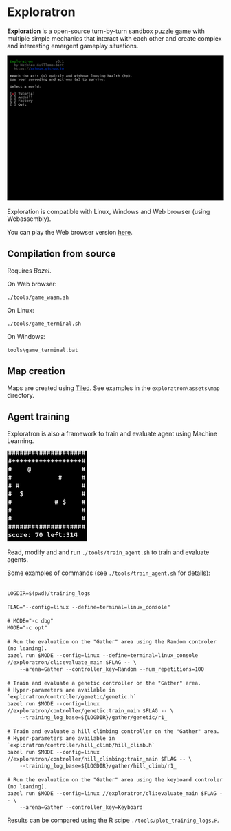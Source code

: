 # Exploratron

**Exploration** is a open-source turn-by-turn sandbox puzzle game with multiple simple mechanics that interact with each other and create complex and interesting emergent gameplay situations.

![](docs/game.gif)

Exploration is compatible with Linux, Windows and Web browser (using Webassembly).

You can play the Web browser version [here](https://achoum.github.io/exploratron).

## Compilation from source

Requires _Bazel_.

On Web browser:

```shell
./tools/game_wasm.sh
```

On Linux:

```shell
./tools/game_terminal.sh
```

On Windows:

```shell
tools\game_terminal.bat
```

## Map creation

Maps are created using [Tiled](https://www.mapeditor.org/download.html). See examples in the `exploratron\assets\map` directory.

## Agent training

Exploratron is also a framework to train and evaluate agent using Machine Learning.

![](docs/agent_1.gif)

Read, modify and and run `./tools/train_agent.sh` to train and evaluate agents.

Some examples of commands (see `./tools/train_agent.sh` for details):

```shell

LOGDIR=$(pwd)/training_logs

FLAG="--config=linux --define=terminal=linux_console"

# MODE="-c dbg"
MODE="-c opt"

# Run the evaluation on the "Gather" area using the Random controler (no leaning).
bazel run $MODE --config=linux --define=terminal=linux_console //exploratron/cli:evaluate_main $FLAG -- \
    --arena=Gather --controller_key=Random --num_repetitions=100

# Train and evaluate a genetic controller on the "Gather" area.
# Hyper-parameters are available in `exploratron/controller/genetic/genetic.h`
bazel run $MODE --config=linux //exploratron/controller/genetic:train_main $FLAG -- \
    --training_log_base=${LOGDIR}/gather/genetic/r1_

# Train and evaluate a hill climbing controller on the "Gather" area.
# Hyper-parameters are available in `exploratron/controller/hill_climb/hill_climb.h`
bazel run $MODE --config=linux //exploratron/controller/hill_climbing:train_main $FLAG -- \
    --training_log_base=${LOGDIR}/gather/hill_climb/r1_

# Run the evaluation on the "Gather" area using the keyboard controler (no leaning).
bazel run $MODE --config=linux //exploratron/cli:evaluate_main $FLAG -- \
    --arena=Gather --controller_key=Keyboard
```

Results can be compared using the R scipe `./tools/plot_training_logs.R`.
